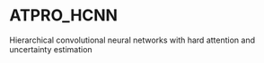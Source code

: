 # ATPRO_HCNN
Hierarchical convolutional neural networks with hard attention and uncertainty estimation
